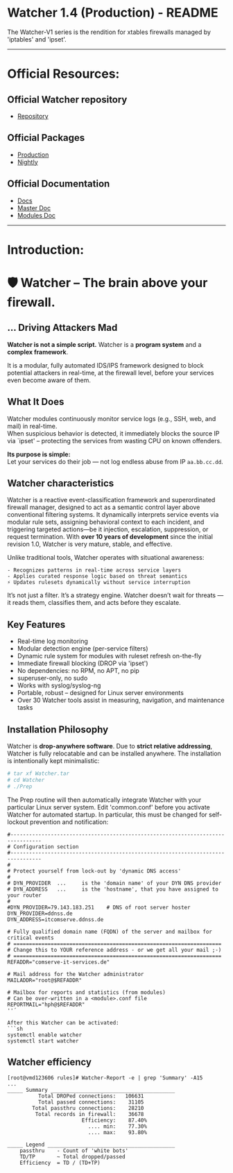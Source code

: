 # Watcher 1.4 (Production) - README
The Watcher-V1 series is the rendition for xtables firewalls managed by 'iptables' and 'ipset'.

______________________
# Official Resources:
## Official Watcher repository
- [Repository](https://watcher.comserve-it-services.de/repo/)

## Official Packages
- [Production](https://watcher.comserve-it-services.de/repo/Watcher-1.4-Prod/)
- [Nightly](https://watcher.comserve-it-services.de/repo/Watcher-1.4-nightly/)

## Official Documentation
- [Docs](https://watcher.comserve-it-services.de/repo/Docs/)
- [Master Doc](https://watcher.comserve-it-services.de/repo/Docs/Watcher-Master-V1.4doc.pdf)
- [Modules Doc](https://watcher.comserve-it-services.de/repo/Docs/Watcher-Modules-V1.4doc.pdf)


______________________
# Introduction:
# 🛡️ Watcher – The brain above your firewall.
## ... Driving Attackers Mad

**Watcher is not a simple script.**
Watcher is a **program system** and a **complex framework**.

It is a modular, fully automated IDS/IPS framework designed to block potential attackers in real-time, at the firewall level, before your services even become aware of them.

## What It Does

Watcher modules continuously monitor service logs (e.g., SSH, web, and mail) in real-time.  
When suspicious behavior is detected, it immediately blocks the source IP via `ipset' – protecting the services from wasting CPU on known offenders.

**Its purpose is simple:**  
Let your services do their job — not log endless abuse from IP `aa.bb.cc.dd`.

## Watcher characteristics
Watcher is a reactive event-classification framework and superordinated firewall manager, designed to act as a semantic control layer above conventional filtering systems. It dynamically interprets service events via modular rule sets, assigning behavioral context to each incident, and triggering targeted actions—be it injection, escalation, suppression, or request termination.
With **over 10 years of development** since the initial revision 1.0, Watcher is very mature, stable, and effective. 

Unlike traditional tools, Watcher operates with situational awareness:

    - Recognizes patterns in real-time across service layers
    - Applies curated response logic based on threat semantics
    ⚡ Updates rulesets dynamically without service interruption

It’s not just a filter. It’s a strategy engine. 
Watcher doesn’t wait for threats — it reads them, classifies them, and acts before they escalate.


## Key Features
- Real-time log monitoring
- Modular detection engine (per-service filters)
- Dynamic rule system for modules with ruleset refresh on-the-fly
- Immediate firewall blocking (DROP via 'ipset')
- No dependencies: no RPM, no APT, no pip
- superuser-only, no sudo
- Works with syslog/syslog-ng
- Portable, robust – designed for Linux server environments
- Over 30 Watcher tools assist in measuring, navigation, and maintenance tasks

## Installation Philosophy
Watcher is **drop-anywhere software**.
Due to **strict relative addressing**, Watcher is fully relocatable and can be installed anywhere. 
The installation is intentionally kept minimalistic:

```sh
# tar xf Watcher.tar
# cd Watcher
# ./Prep
```

The Prep routine will then automatically integrate Watcher with your particular Linux server system.
Edit 'common.conf' before you activate Watcher for automated startup.
In particular, this must be changed for self-lockout prevention and notification:

```text
#--------------------------------------------------------------------------------
# Configuration section
#--------------------------------------------------------------------------------
#
# Protect yourself from lock-out by 'dynamic DNS access'
#
# DYN_PROVIDER  ...     is the 'domain name' of your DYN DNS provider
# DYN_ADDRESS   ...     is the 'hostname', that you have assigned to your router
#
#DYN_PROVIDER=79.143.183.251    # DNS of root server hoster
DYN_PROVIDER=ddnss.de
DYN_ADDRESS=itcomserve.ddnss.de

# Fully qualified domain name (FQDN) of the server and mailbox for critical events
# ===================================================================
# Change this to YOUR reference address - or we get all your mail ;-)
# ===================================================================
REFADDR="comserve-it-services.de"

# Mail address for the Watcher administrator
MAILADDR="root@$REFADDR"

# Mailbox for reports and statistics (from modules)
# Can be over-written in a <module>.conf file
REPORTMAIL="hph@$REFADDR"
''´

After this Watcher can be activated:
```sh
systemctl enable watcher
systemctl start watcher
```

## Watcher efficiency

```text
[root@vmd123606 rules]# Watcher-Report -e | grep 'Summary' -A15
...
_____ Summary ________________________________________
          Total DROPed connections:   106631
          Total passed connections:    31105
        Total passthru connections:    28210
         Total records in firewall:    36678
                        Efficiency:    87.40% 
                          .... min:    77.30% 
                          .... max:    93.80% 

_____ Legend _________________________________________
	passthru 	- Count of 'white bots'
	TD/TP 		~ Total dropped/passed 
	Efficiency	= TD / (TD+TP)
```

